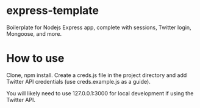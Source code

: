 # express-template
Boilerplate for Nodejs Express app, complete with sessions, Twitter login, Mongoose, and more.

# How to use
Clone, npm install. Create a creds.js file in the project directory and add Twitter API credentials (use creds.example.js as a guide).

You will likely need to use 127.0.0.1:3000 for local development if using the Twitter API.
